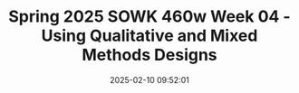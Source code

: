 ---
layout: single_presentation
name: spring-2025-sowk-460w-week-04-using-qualitative-and-mixed-methods-designs.md
title: "Spring 2025 SOWK 460w Week 04 - Using Qualitative and Mixed Methods Designs"
date:  2025-02-10 09:52:01
presentation_id: 1B6KH8
permalink: /1B6KH8/
redirect_from:
  - /presentations/1B6KH8/spring-2025-sowk-460w-week-04-using-qualitative-and-mixed-methods-designs
slides: 
  - slide_name: deck-1B6KH8-large-0.jpeg
    slide_alt: "Title text states 'USING QUALITATIVE & MIXED METHODS DESIGNS.' A brown goggles graphic labeled 'Program Evaluation Design' features centrally. Below, text reads: 'Jacob Campbell, Ph.D. LICSW at Heritage University SOWK 460w Spring 2025.'"
  - slide_name: deck-1B6KH8-large-1.jpeg
    slide_alt: "Slide presents an agenda. Bullet points cover 'Basics of program design methodologies,' 'Examples of qualitative research,' and 'Planning the design of and the tasks completion of your evaluation.' Footer includes the name Jacob Campbell and SOWK 460w Spring 2025."
  - slide_name: deck-1B6KH8-large-2.jpeg
    slide_alt: "Text slide titled 'Why Qualitative Design Methods' lists five benefits: framing topics, exploring depth, gaining specifics, needing research expertise, and uncovering foundational ideas. Authored by Jacob Campbell at Heritage University."
  - slide_name: deck-1B6KH8-large-3.jpeg
    slide_alt: "The slide features a tangled string, symbolizing complexity, with text discussing qualitative design methods. Key points mention clinical practice connection, intersectionality, and emergent ideas. It includes references and course information."
  - slide_name: deck-1B6KH8-large-4.jpeg
    slide_alt: "Diagram showing three qualitative research methods: participant observation, in-depth interview, and focus group. Each method is illustrated with icons and brief descriptions. Title reads 'Three Key Qualitative Methods.'"
  - slide_name: deck-1B6KH8-large-5.jpeg
    slide_alt: "A person stands on stage speaking, holding a clicker. The slide reads: 'The Power of Vulnerability: An Example of Interviews and Grounded Theory.' Additional text includes 'Brené Brown' and a TED talk link."
  - slide_name: deck-1B6KH8-large-6.jpeg
    slide_alt: "The image is a slide titled 'Overview of Study Phases,' outlining three main phases: Orientation, Entry Interviews, and Six Co-Designed Sessions. It lists roles like '6 Co-Researchers' and activities such as 'Group Book Study' and 'Self-Care Activity.'"
  - slide_name: deck-1B6KH8-large-7.jpeg
    slide_alt: "A slide displays two sections: 'Learning Strategies' and 'Themes,' listing concepts for developing trauma-informed professional learning communities. Notable text includes 'COMPONENTS IN BUILDING A TRAUMA-INFORMED PLC' and 'Campbell, 2023.'"
  - slide_name: deck-1B6KH8-large-8.jpeg
    slide_alt: "A chart titled 'ABC Notes' lists observations of a 9th-grade student named Harold, detailing activities, behaviors, and consequences during specific dates/times. Categories include Language Arts, PE, and Math. Printed text includes 'Example of ABC Data,' and 'SOWK 460w Spring 2025.'"
  - slide_name: deck-1B6KH8-large-9.jpeg
    slide_alt: "Speech bubbles interact, with 'WHAT IS YOUR PROJECT' text in one. Context shows presentation slide details: Jacob Campbell, Ph.D., LICSW at Heritage University, SOWK 460w Spring 2025."
  - slide_name: deck-1B6KH8-large-10.jpeg
    slide_alt: "Table titled 'Program Evaluation Work Plan' organizes a work plan for evaluation design and data collection, with columns for component, indicator, source, success, task, responsible person, and deadline."
  - slide_name: deck-1B6KH8-large-11.jpeg
    slide_alt: "Slide with text lists four components: 'Evaluative aspects,' 'Logic model development,' 'Executive summary components,' and 'Final presentation.' Bottom text mentions Jacob Campbell, Ph.D., Heritage University, and 'SOWK 460w Spring 2025.'"
  - slide_name: deck-1B6KH8-large-12.jpeg
    slide_alt: "Slide outlines program evaluation indicators. Features three sections: Input Indicators (measure contributions), Process Indicators (measure activities/outputs), Outcome Indicators (measure program success). Provides detailed explanations for each. Footer credits Jacob Campbell, Ph.D., LICSW at Heritage University."
  - slide_name: deck-1B6KH8-large-13.jpeg
    slide_alt: "A presentation slide features a QR code on a brown background. Text reads, 'CRITERIA FOR SELECTION OF HIGH-PERFORMING INDICATORS' and provides a link and academic attribution to Jacob Campbell, Ph.D."
  - slide_name: deck-1B6KH8-large-14.jpeg
    slide_alt: "The image is a slide titled 'PROGRAM EVALUATION WORK PLAN.' It features a table for planning, divided into columns: Component, Indicator, Source, Success, Task, Person Responsible, and Deadline. Text describes data and evaluation."
  - slide_name: deck-1B6KH8-large-15.jpeg
    slide_alt: "Text slide instructing to post a group work plan in the forum; includes requirements: evaluation location, overview, group member names, and description. Attributed to Jacob Campbell, Heritage University, for SOWK 460w Spring 2025."
  - slide_name: deck-1B6KH8-large-16.jpeg
    slide_alt: "Rubric table evaluates program work plans on completeness, clarity, fairness, and feasibility. Each criterion includes descriptions under 'Highly Developed.' Title: 'RUBRIC FOR PROGRAM EVALUATION WORK PLAN.' Footer notes author and course details."
presentation_description_md: >
  In%20week%20four%20of%20SOWK%20460,%20we%20will%20start%20to%20explore%20program%20evaluation%20methodologies%20and%20the%20practicality%20of%20your%20program%20evaluation.%20Most%20program%20evaluations%20use%20a%20variant%20of%20mixed%20methods.%20The%20chapter%20readings%20from%20Royse%20(2022)%20focus%20on%20qualitative%20and%20mixed%20methods%20evaluations%20and%20needs%20assessments.%20This%20week,%20students%20will%20submit%20their%20group%20work%20plans%20and%20review%20how%20to%20complete%20the%20form.%0A%0AThe%20agenda%20will%20be%20as%20follows:%0A%0A-%20Basics%20of%20program%20design%20methodologies%0A-%20Examples%20of%20qualitative%20research%0A-%20Planning%20the%20design%20of%20and%20the%20tasks%20completion%20of%20your%20evaluation
downloadable_slides: deck-1B6KH8.pdf
slides_count: 17
header:
  teaser: deck-1B6KH8-thumb-0.jpeg
presentation_video: 
location: "Heritage University"
tags:
  - Heritage University
  - BASW Program
  - SOWK 460w
---